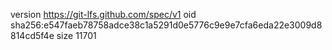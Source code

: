 version https://git-lfs.github.com/spec/v1
oid sha256:e547faeb78758adce38c1a5291d0e5776c9e9e7cfa6eda22e3009d8814cd5f4e
size 11701

